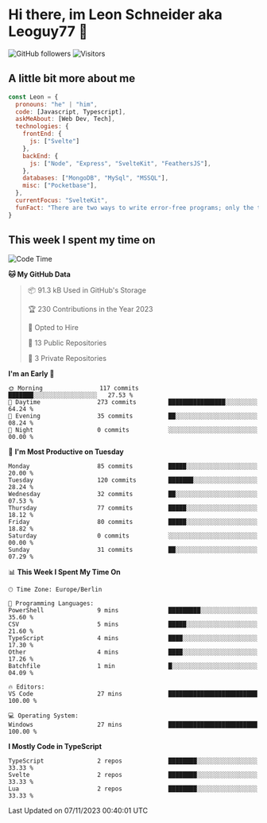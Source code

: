 # Hi there, im Leon Schneider aka Leoguy77 👋

![GitHub followers](https://img.shields.io/github/followers/leoguy77.svg?style=social&label=Followers) ![Visitors](https://visitor-badge.glitch.me/badge?page_id=leoguy77.leoguy77)

## A little bit more about me

```javascript
const Leon = {
  pronouns: "he" | "him",
  code: [Javascript, Typescript],
  askMeAbout: [Web Dev, Tech],
  technologies: {
    frontEnd: {
      js: ["Svelte"]
    },
    backEnd: {
      js: ["Node", "Express", "SvelteKit", "FeathersJS"],
    },
    databases: ["MongoDB", "MySql", "MSSQL"],
    misc: ["Pocketbase"],
  },
  currentFocus: "SvelteKit",
  funFact: "There are two ways to write error-free programs; only the third one works"
}
```

## This week I spent my time on

<!--START_SECTION:waka-->
![Code Time](http://img.shields.io/badge/Code%20Time-127%20hrs%2049%20mins-blue)

**🐱 My GitHub Data** 

> 📦 91.3 kB Used in GitHub's Storage 
 > 
> 🏆 230 Contributions in the Year 2023
 > 
> 💼 Opted to Hire
 > 
> 📜 13 Public Repositories 
 > 
> 🔑 3 Private Repositories 
 > 
**I'm an Early 🐤** 

```text
🌞 Morning                117 commits         ███████░░░░░░░░░░░░░░░░░░   27.53 % 
🌆 Daytime                273 commits         ████████████████░░░░░░░░░   64.24 % 
🌃 Evening                35 commits          ██░░░░░░░░░░░░░░░░░░░░░░░   08.24 % 
🌙 Night                  0 commits           ░░░░░░░░░░░░░░░░░░░░░░░░░   00.00 % 
```
📅 **I'm Most Productive on Tuesday** 

```text
Monday                   85 commits          █████░░░░░░░░░░░░░░░░░░░░   20.00 % 
Tuesday                  120 commits         ███████░░░░░░░░░░░░░░░░░░   28.24 % 
Wednesday                32 commits          ██░░░░░░░░░░░░░░░░░░░░░░░   07.53 % 
Thursday                 77 commits          █████░░░░░░░░░░░░░░░░░░░░   18.12 % 
Friday                   80 commits          █████░░░░░░░░░░░░░░░░░░░░   18.82 % 
Saturday                 0 commits           ░░░░░░░░░░░░░░░░░░░░░░░░░   00.00 % 
Sunday                   31 commits          ██░░░░░░░░░░░░░░░░░░░░░░░   07.29 % 
```


📊 **This Week I Spent My Time On** 

```text
🕑︎ Time Zone: Europe/Berlin

💬 Programming Languages: 
PowerShell               9 mins              █████████░░░░░░░░░░░░░░░░   35.60 % 
CSV                      5 mins              █████░░░░░░░░░░░░░░░░░░░░   21.60 % 
TypeScript               4 mins              ████░░░░░░░░░░░░░░░░░░░░░   17.30 % 
Other                    4 mins              ████░░░░░░░░░░░░░░░░░░░░░   17.26 % 
Batchfile                1 min               █░░░░░░░░░░░░░░░░░░░░░░░░   04.09 % 

🔥 Editors: 
VS Code                  27 mins             █████████████████████████   100.00 % 

💻 Operating System: 
Windows                  27 mins             █████████████████████████   100.00 % 
```

**I Mostly Code in TypeScript** 

```text
TypeScript               2 repos             ████████░░░░░░░░░░░░░░░░░   33.33 % 
Svelte                   2 repos             ████████░░░░░░░░░░░░░░░░░   33.33 % 
Lua                      2 repos             ████████░░░░░░░░░░░░░░░░░   33.33 % 
```




 Last Updated on 07/11/2023 00:40:01 UTC
<!--END_SECTION:waka-->
